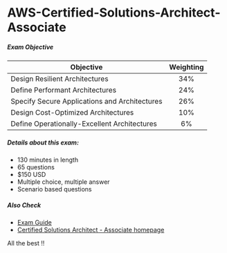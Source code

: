 
# AWS-Certified-Solutions-Architect-Associate


##### Exam Objective 

| Objective     | Weighting                           |
| ------------- |:-----------------------------------:|
| Design Resilient Architectures                | 34% |
| Define Performant Architectures                | 24% |
| Specify Secure Applications and Architectures | 26% |
| Design Cost-Optimized Architectures           | 10% |
| Define Operationally-Excellent Architectures  | 6%  |

##### Details about this exam:

- 130 minutes in length
- 65 questions
- $150 USD
- Multiple choice, multiple answer
- Scenario based questions

##### Also Check 
* [Exam Guide](https://d1.awsstatic.com/training-and-certification/docs-sa-assoc/AWS_Certified_Solutions_Architect_Associate-Exam_Guide_EN_1.8.pdf)
* [Certified Solutions Architect - Associate homepage](https://aws.amazon.com/certification/certified-solutions-architect-associate/) 

All the best !!
